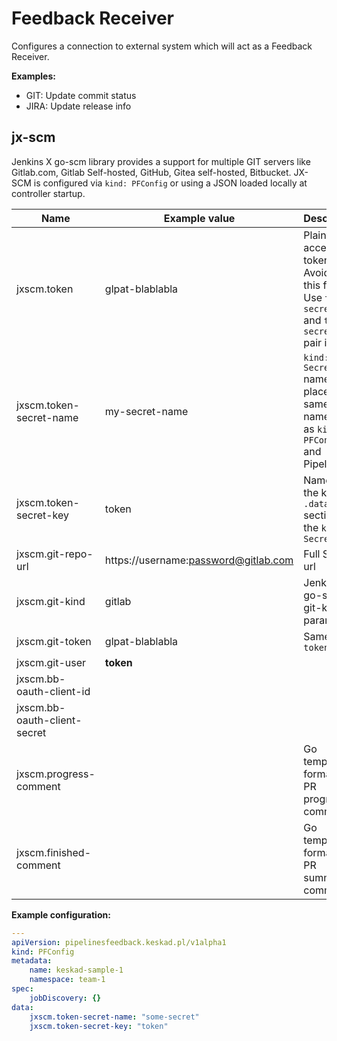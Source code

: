 Feedback Receiver
=================

Configures a connection to external system which will act as a Feedback Receiver.

**Examples:**
- GIT: Update commit status
- JIRA: Update release info


jx-scm
------

Jenkins X go-scm library provides a support for multiple GIT servers like Gitlab.com, Gitlab Self-hosted, GitHub, Gitea self-hosted, Bitbucket.
JX-SCM is configured via `kind: PFConfig` or using a JSON loaded locally at controller startup.

| Name                         | Example value                        | Description                                                                                                 |
|------------------------------|--------------------------------------|-------------------------------------------------------------------------------------------------------------|
| jxscm.token                  | glpat-blablabla                      | Plaintext access token. Avoid using this field. Use `token-secret-name` and `token-secret-key` pair instead |
| jxscm.token-secret-name      | my-secret-name                       | `kind: Secret` name placed in same namespace as `kind: PFConfig` and Pipeline is                            |
| jxscm.token-secret-key       | token                                | Name of the key in `.data` section of the `kind: Secret`                                                    |
| jxscm.git-repo-url           | https://username:password@gitlab.com | Full SCM url                                                                                                |
| jxscm.git-kind               | gitlab                               | Jenkins X go-scm git-kind parameter                                                                         |
| jxscm.git-token              | glpat-blablabla                      | Same as `token`                                                                                             |
| jxscm.git-user               | __token__                            |                                                                                                             |
| jxscm.bb-oauth-client-id     |                                      |                                                                                                             |
| jxscm.bb-oauth-client-secret |                                      |                                                                                                             |
| jxscm.progress-comment       |                                      | Go template formatted PR progress comment                                                                   |
| jxscm.finished-comment       |                                      | Go template formatted PR summary comment                                                                    |


**Example configuration:**

```yaml
---
apiVersion: pipelinesfeedback.keskad.pl/v1alpha1
kind: PFConfig
metadata:
    name: keskad-sample-1
    namespace: team-1
spec:
    jobDiscovery: {}
data:
    jxscm.token-secret-name: "some-secret"
    jxscm.token-secret-key: "token"
```
